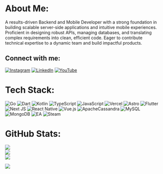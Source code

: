 # About Me:

A results-driven Backend and Mobile Developer with a strong foundation in building scalable server-side applications and intuitive mobile experiences. Proficient in designing robust APIs, managing databases, and translating complex requirements into clean, efficient code. Eager to contribute technical expertise to a dynamic team and build impactful products.

## Connect with me:

[![Instagram](https://img.shields.io/badge/Instagram-%23E4405F.svg?logo=Instagram&logoColor=white)](https://instagram.com/_alvinfputra_/) [![LinkedIn](https://img.shields.io/badge/LinkedIn-%230077B5.svg?logo=linkedin&logoColor=white)](https://linkedin.com/in/alvinfputra12/) [![YouTube](https://img.shields.io/badge/YouTube-%23FF0000.svg?logo=YouTube&logoColor=white)](https://youtube.com/@UCaiEH0fNVKH7maz3U7TEFYw)

# Tech Stack:

![Go](https://img.shields.io/badge/go-%2300ADD8.svg?style=for-the-badge&logo=go&logoColor=white) ![Dart](https://img.shields.io/badge/dart-%230175C2.svg?style=for-the-badge&logo=dart&logoColor=white) ![Kotlin](https://img.shields.io/badge/kotlin-%237F52FF.svg?style=for-the-badge&logo=kotlin&logoColor=white) ![TypeScript](https://img.shields.io/badge/typescript-%23007ACC.svg?style=for-the-badge&logo=typescript&logoColor=white) ![JavaScript](https://img.shields.io/badge/javascript-%23323330.svg?style=for-the-badge&logo=javascript&logoColor=%23F7DF1E) ![Vercel](https://img.shields.io/badge/vercel-%23000000.svg?style=for-the-badge&logo=vercel&logoColor=white) ![Astro](https://img.shields.io/badge/astro-%232C2052.svg?style=for-the-badge&logo=astro&logoColor=white) ![Flutter](https://img.shields.io/badge/Flutter-%2302569B.svg?style=for-the-badge&logo=Flutter&logoColor=white) ![Next JS](https://img.shields.io/badge/Next-black?style=for-the-badge&logo=next.js&logoColor=white) ![React Native](https://img.shields.io/badge/react_native-%2320232a.svg?style=for-the-badge&logo=react&logoColor=%2361DAFB) ![Vue.js](https://img.shields.io/badge/vue.js-%2335495e.svg?style=for-the-badge&logo=vuedotjs&logoColor=%234FC08D) ![ApacheCassandra](https://img.shields.io/badge/cassandra-%231287B1.svg?style=for-the-badge&logo=apache-cassandra&logoColor=white) ![MySQL](https://img.shields.io/badge/mysql-4479A1.svg?style=for-the-badge&logo=mysql&logoColor=white) ![MongoDB](https://img.shields.io/badge/MongoDB-%234ea94b.svg?style=for-the-badge&logo=mongodb&logoColor=white) ![EA](https://img.shields.io/badge/ea-%23000000.svg?style=for-the-badge&logo=ea&logoColor=white) ![Steam](https://img.shields.io/badge/steam-%23000000.svg?style=for-the-badge&logo=steam&logoColor=white) 

# GitHub Stats:

![](https://github-readme-stats.vercel.app/api?username=tsubametaa&theme=vue-dark&hide_border=false&include_all_commits=false&count_private=true)<br/>
![](https://nirzak-streak-stats.vercel.app/?user=tsubametaa&theme=vue-dark&hide_border=false)<br/>
![](https://github-readme-stats.vercel.app/api/top-langs/?username=tsubametaa&theme=vue-dark&hide_border=false&include_all_commits=false&count_private=true&layout=compact)

[![](https://visitcount.itsvg.in/api?id=tsubametaa&icon=5&color=9)](https://visitcount.itsvg.in)
